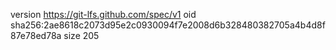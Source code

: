 version https://git-lfs.github.com/spec/v1
oid sha256:2ae8618c2073d95e2c0930094f7e2008d6b328480382705a4b4d8f87e78ed78a
size 205
